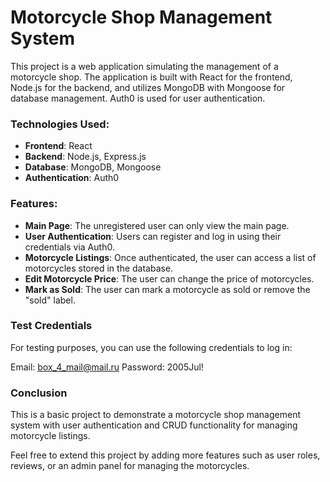 # Motorcycle Shop Management System

This project is a web application simulating the management of a motorcycle shop. The application is built with React for the frontend, Node.js for the backend, and utilizes MongoDB with Mongoose for database management. Auth0 is used for user authentication.

### Technologies Used:
- **Frontend**: React
- **Backend**: Node.js, Express.js
- **Database**: MongoDB, Mongoose
- **Authentication**: Auth0

### Features:
- **Main Page**: The unregistered user can only view the main page.
- **User Authentication**: Users can register and log in using their credentials via Auth0.
- **Motorcycle Listings**: Once authenticated, the user can access a list of motorcycles stored in the database.
- **Edit Motorcycle Price**: The user can change the price of motorcycles.
- **Mark as Sold**: The user can mark a motorcycle as sold or remove the "sold" label.

### Test Credentials

For testing purposes, you can use the following credentials to log in:

Email: box_4_mail@mail.ru
Password: 2005Jul!

### Conclusion

This is a basic project to demonstrate a motorcycle shop management system with user authentication and CRUD functionality for managing motorcycle listings.

Feel free to extend this project by adding more features such as user roles, reviews, or an admin panel for managing the motorcycles.